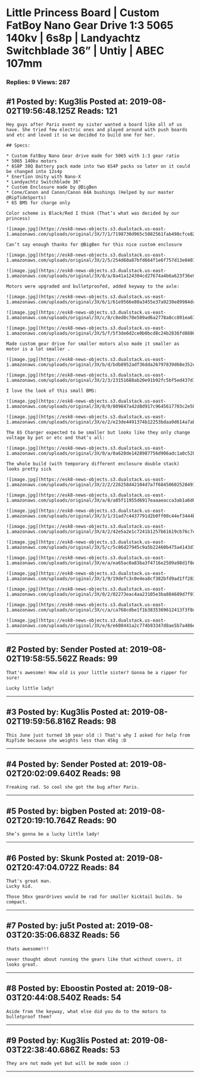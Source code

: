 # Little Princess Board &#124; Custom FatBoy Nano Gear Drive 1:3 5065 140kv &#124; 6s8p &#124; Landyachtz Switchblade 36” &#124; Untiy &#124; ABEC 107mm

### Replies: 9 Views: 287

## \#1 Posted by: Kug3lis Posted at: 2019-08-02T19:56:48.125Z Reads: 121

```
Hey guys after Paris event my sister wanted a board like all of us have. She tried few electric ones and played around with push boards and etc and loved it so we decided to build one for her.

## Specs:

* Custom FatBoy Nano Gear drive made for 5065 with 1:3 gear ratio
* 5065 140kv motors
* 6S8P 30Q Battery pack made into two 6S4P packs so later on it could be changed into 12s4p
* Enertion Unity with Nano-X
* Landyachtz Switchblade 36"
* Custom Enclosure made by @BigBen
* Cone/Canon and Canon/Canon 84A bushings (Helped by our master @RipTideSports)
* 6S BMS for charge only

Color scheme is Black/Red I think (That’s what was decided by our princess)

![image.jpg](https://esk8-news-objects.s3.dualstack.us-east-1.amazonaws.com/uploads/original/3X/7/1/7198730d965c5082561fab498cfce823d6afa899.jpeg)

Can’t say enough thanks for @BigBen for this nice custom enclosure

![image.jpg](https://esk8-news-objects.s3.dualstack.us-east-1.amazonaws.com/uploads/original/3X/2/5/254d60a87bfd664f1e6f757d13e0407b149c636c.jpeg)

![image.jpg](https://esk8-news-objects.s3.dualstack.us-east-1.amazonaws.com/uploads/original/3X/8/a/8a41a124304cd27674a4b6a623f36e95cf7de58e.jpeg)

Motors were upgraded and bulletproofed, added keyway to the axle:

![image.jpg](https://esk8-news-objects.s3.dualstack.us-east-1.amazonaws.com/uploads/original/3X/6/1/61e9566e80a3455e37a9239e89984dcfe8306edd.jpeg)

![image.jpg](https://esk8-news-objects.s3.dualstack.us-east-1.amazonaws.com/uploads/original/3X/c/8/c8ed0c70e589ad6a2778a8cc891ea6796270bd65.jpeg)

![image.jpg](https://esk8-news-objects.s3.dualstack.us-east-1.amazonaws.com/uploads/original/3X/5/f/5f3de6d2ce0b0bcd8c24b2836fd888055e2cb44e.jpeg)

Made custom gear drive for smaller motors also made it smaller as motor is a lot smaller .

![image.jpg](https://esk8-news-objects.s3.dualstack.us-east-1.amazonaws.com/uploads/original/3X/b/d/bdb8952adf36dda26797839d68e352ccafbbb4d0.jpeg)

![image.jpg](https://esk8-news-objects.s3.dualstack.us-east-1.amazonaws.com/uploads/original/3X/2/3/23151688ab20e91b92fc5bf5ed437d11de6ab798.jpeg)

I love the look of this small BMS:

![image.jpg](https://esk8-news-objects.s3.dualstack.us-east-1.amazonaws.com/uploads/original/3X/8/0/809847a42d8d917c9645617703c2e5828bcac7bc.jpeg)

![image.jpg](https://esk8-news-objects.s3.dualstack.us-east-1.amazonaws.com/uploads/original/3X/e/2/e23de4491374b12253bdaa9d614a7ab706a42d5e.jpeg)

The 6S Charger expected to be smaller but looks like they only change voltage by pot or etc and that’s all:

![image.jpg](https://esk8-news-objects.s3.dualstack.us-east-1.amazonaws.com/uploads/original/3X/0/a/0a620de1428987756d906adc1a0c528b0a180d54.jpeg)

The whole build (with temporary different enclosure double stack) looks pretty sick

![image.jpg](https://esk8-news-objects.s3.dualstack.us-east-1.amazonaws.com/uploads/original/3X/2/2/226258d42104d7a7f6845060252049187f9dcc21.jpeg)

![image.jpg](https://esk8-news-objects.s3.dualstack.us-east-1.amazonaws.com/uploads/original/3X/a/8/a85f11955d6917eaaaeacca3ab1a6d0e036ee037.jpeg)

![image.jpg](https://esk8-news-objects.s3.dualstack.us-east-1.amazonaws.com/uploads/original/3X/3/1/31ad7c4437791d2b0ff00c44ef3444b7afafe024.jpeg)

![image.jpg](https://esk8-news-objects.s3.dualstack.us-east-1.amazonaws.com/uploads/original/3X/4/2/42e5a2e1c7241b1257b61619cb76c7cb9b475e54.jpeg)

![image.jpg](https://esk8-news-objects.s3.dualstack.us-east-1.amazonaws.com/uploads/original/3X/5/c/5c86d27945c9a5b22460b475a4143d792e6d7f13.jpeg)

![image.jpg](https://esk8-news-objects.s3.dualstack.us-east-1.amazonaws.com/uploads/original/3X/e/a/ea65ac0a83ba3f4716e2509a98d1f8ea3a7a76f7.jpeg)

![image.jpg](https://esk8-news-objects.s3.dualstack.us-east-1.amazonaws.com/uploads/original/3X/1/9/19defc3c0e4ea8cf382bfd9ad1ff283330c63075.jpeg)

![image.jpg](https://esk8-news-objects.s3.dualstack.us-east-1.amazonaws.com/uploads/original/3X/0/2/02273eac4aa23105e3ba884689d7f975c825e255.jpeg)

![image.jpg](https://esk8-news-objects.s3.dualstack.us-east-1.amazonaws.com/uploads/original/3X/c/a/ca768cdbe1f1b3835369612413f3f8df7417fea9.jpeg)

![image.jpg](https://esk8-news-objects.s3.dualstack.us-east-1.amazonaws.com/uploads/original/3X/e/6/e608441a2c774b93347d8ae5b7a486e9682b74db.jpeg)
```

---
## \#2 Posted by: Sender Posted at: 2019-08-02T19:58:55.562Z Reads: 99

```
That's awesome! How old is your little sister? Gonna be a ripper for sure!

Lucky little lady!
```

---
## \#3 Posted by: Kug3lis Posted at: 2019-08-02T19:59:56.816Z Reads: 98

```
This June just turned 10 year old :) That's why I asked for help from RipTide because she weights less than 45kg :D
```

---
## \#4 Posted by: Sender Posted at: 2019-08-02T20:02:09.640Z Reads: 98

```
Freaking rad. So cool she got the bug after Paris.
```

---
## \#5 Posted by: bigben Posted at: 2019-08-02T20:19:10.764Z Reads: 90

```
She’s gonna be a lucky little lady!
```

---
## \#6 Posted by: Skunk Posted at: 2019-08-02T20:47:04.072Z Reads: 84

```
That's great man.
Lucky kid.

Those 50xx geardrives would be rad for smaller kicktail builds. So compact.
```

---
## \#7 Posted by: ju5t Posted at: 2019-08-03T20:35:06.683Z Reads: 56

```
thats awesome!!!

never thought about running the gears like that without covers, it looks great.
```

---
## \#8 Posted by: Eboostin Posted at: 2019-08-03T20:44:08.540Z Reads: 54

```
Aside from the keyway, what else did you do to the motors to bulletproof them?
```

---
## \#9 Posted by: Kug3lis Posted at: 2019-08-03T22:38:40.686Z Reads: 53

```
They are not made yet but will be made soon :)
```

---
